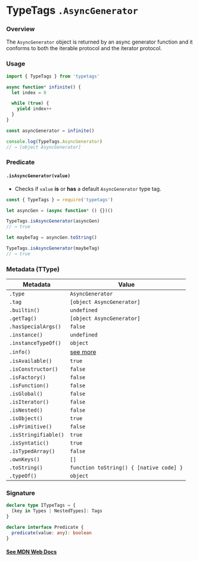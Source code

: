 # TypeTags `.AsyncGenerator`

### Overview

The `AsyncGenerator` object is returned by an async generator function and it conforms to both the iterable protocol and the iterator protocol.

### Usage

```js
import { TypeTags } from 'typetags'

async function* infinite() {
  let index = 0

  while (true) {
    yield index++
  }
}

const asyncGenerator = infinite()

console.log(TypeTags.AsyncGenerator)
// → [object AsyncGenerator]
```

### Predicate

#### `.isAsyncGenerator(value)`

- Checks if `value` **is** or **has** a default `AsyncGenerator` type tag.

```js
const { TypeTags } = require('typetags')

let asyncGen = (async function* () {})()

TypeTags.isAsyncGenerator(asyncGen)
// → true

let maybeTag = asyncGen.toString()

TypeTags.isAsyncGenerator(maybeTag)
// → true
```

### Metadata (TType)

| Metadata             | Value                                   |
| -------------------- | --------------------------------------- |
| `.type`              | `AsyncGenerator`                        |
| `.tag`               | `[object AsyncGenerator]`               |
| `.builtin()`         | `undefined`                             |
| `.getTag()`          | `[object AsyncGenerator]`               |
| `.hasSpecialArgs()`  | `false`                                 |
| `.instance()`        | `undefined`                             |
| `.instanceTypeOf()`  | `object`                                |
| `.info()`            | [see more]()                            |
| `.isAvailable()`     | `true`                                  |
| `.isConstructor()`   | `false`                                 |
| `.isFactory()`       | `false`                                 |
| `.isFunction()`      | `false`                                 |
| `.isGlobal()`        | `false`                                 |
| `.isIterator()`      | `false`                                 |
| `.isNested()`        | `false`                                 |
| `.isObject()`        | `true`                                  |
| `.isPrimitive()`     | `false`                                 |
| `.isStringifiable()` | `true`                                  |
| `.isSyntatic()`      | `true`                                  |
| `.isTypedArray()`    | `false`                                 |
| `.ownKeys()`         | `[]`                                    |
| `.toString()`        | `function toString() { [native code] }` |
| `.typeOf()`          | `object`                                |

### Signature

```ts
declare type ITypeTags = {
  [key in Types | NestedTypes]: Tags
}

declare interface Predicate {
  predicate(value: any): boolean
}
```

#### [See MDN Web Docs](https://developer.mozilla.org/en-US/docs/Web/JavaScript/Reference/Global_Objects/Generator)
